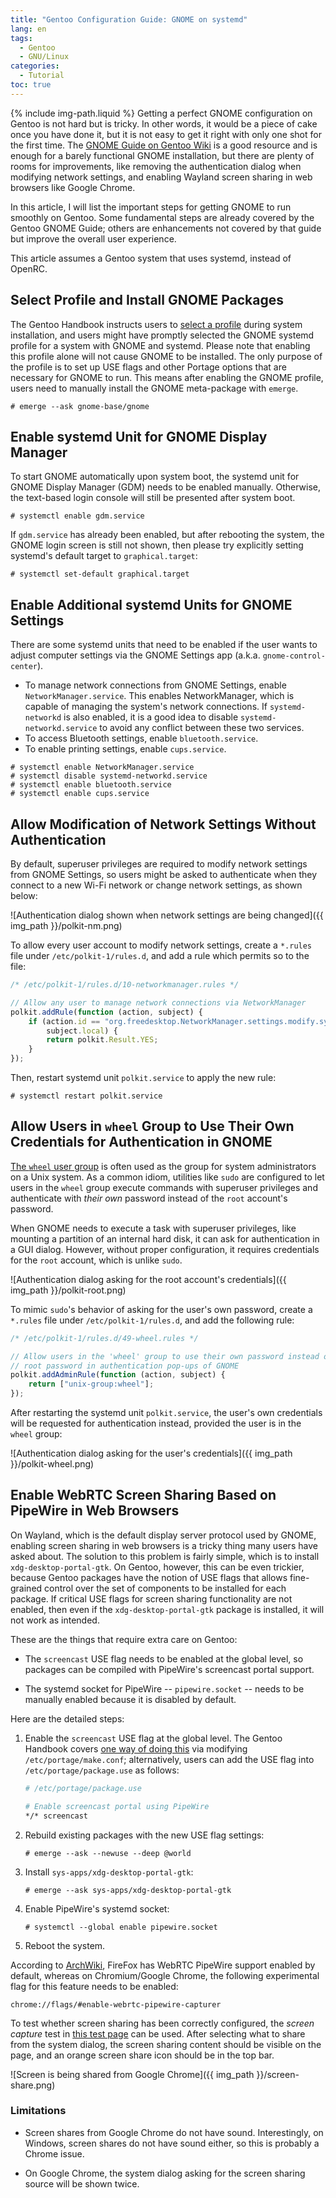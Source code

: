 ```yaml
---
title: "Gentoo Configuration Guide: GNOME on systemd"
lang: en
tags:
  - Gentoo
  - GNU/Linux
categories:
  - Tutorial
toc: true
---
```

{% include img-path.liquid %}
Getting a perfect GNOME configuration on Gentoo is not hard but is tricky.  In
other words, it would be a piece of cake once you have done it, but it is not
easy to get it right with only one shot for the first time.  The [GNOME Guide
on Gentoo Wiki][gentoo-gnome-guide] is a good resource and is enough for a
barely functional GNOME installation, but there are plenty of rooms for
improvements, like removing the authentication dialog when modifying network
settings, and enabling Wayland screen sharing in web browsers like Google
Chrome.

In this article, I will list the important steps for getting GNOME to run
smoothly on Gentoo.  Some fundamental steps are already covered by the Gentoo
GNOME Guide; others are enhancements not covered by that guide but improve the
overall user experience.

This article assumes a Gentoo system that uses systemd, instead of OpenRC.

[gentoo-gnome-guide]: https://wiki.gentoo.org/wiki/GNOME/Guide

## Select Profile and Install GNOME Packages

The Gentoo Handbook instructs users to [select a profile][handbook-profile]
during system installation, and users might have promptly selected the GNOME
systemd profile for a system with GNOME and systemd.  Please note that enabling
this profile alone will not cause GNOME to be installed.  The only purpose of
the profile is to set up USE flags and other Portage options that are necessary
for GNOME to run.  This means after enabling the GNOME profile, users need to
manually install the GNOME meta-package with `emerge`.

```console
# emerge --ask gnome-base/gnome
```

[handbook-profile]: https://wiki.gentoo.org/wiki/Handbook:AMD64/Installation/Base#Choosing_the_right_profile

## Enable systemd Unit for GNOME Display Manager

To start GNOME automatically upon system boot, the systemd unit for GNOME
Display Manager (GDM) needs to be enabled manually.  Otherwise, the text-based
login console will still be presented after system boot.

```console
# systemctl enable gdm.service
```

If `gdm.service` has already been enabled, but after rebooting the system, the
GNOME login screen is still not shown, then please try explicitly setting
systemd's default target to `graphical.target`:

```console
# systemctl set-default graphical.target
```

## Enable Additional systemd Units for GNOME Settings

There are some systemd units that need to be enabled if the user wants to
adjust computer settings via the GNOME Settings app (a.k.a.
`gnome-control-center`).

- To manage network connections from GNOME Settings, enable
  `NetworkManager.service`.  This enables NetworkManager, which is capable of
  managing the system's network connections.  If `systemd-networkd` is also
  enabled, it is a good idea to disable `systemd-networkd.service` to avoid any
  conflict between these two services.
- To access Bluetooth settings, enable `bluetooth.service`.
- To enable printing settings, enable `cups.service`.

```console
# systemctl enable NetworkManager.service
# systemctl disable systemd-networkd.service
# systemctl enable bluetooth.service
# systemctl enable cups.service
```

## Allow Modification of Network Settings Without Authentication

By default, superuser privileges are required to modify network settings from
GNOME Settings, so users might be asked to authenticate when they connect to a
new Wi-Fi network or change network settings, as shown below:

![Authentication dialog shown when network settings are being
changed]({{ img_path }}/polkit-nm.png)

To allow every user account to modify network settings, create a `*.rules` file
under `/etc/polkit-1/rules.d`, and add a rule which permits so to the file:

```js
/* /etc/polkit-1/rules.d/10-networkmanager.rules */

// Allow any user to manage network connections via NetworkManager
polkit.addRule(function (action, subject) {
    if (action.id == "org.freedesktop.NetworkManager.settings.modify.system" &&
        subject.local) {
        return polkit.Result.YES;
    }
});
```

Then, restart systemd unit `polkit.service` to apply the new rule:

```console
# systemctl restart polkit.service
```

## Allow Users in `wheel` Group to Use Their Own Credentials for Authentication in GNOME

[The `wheel` user group][wheel-group] is often used as the group for system
administrators on a Unix system.  As a common idiom, utilities like `sudo` are
configured to let users in the `wheel` group execute commands with superuser
privileges and authenticate with *their own* password instead of the `root`
account's password.

When GNOME needs to execute a task with superuser privileges, like mounting a
partition of an internal hard disk, it can ask for authentication in a GUI
dialog.  However, without proper configuration, it requires credentials for the
`root` account, which is unlike `sudo`.

![Authentication dialog asking for the root account's
credentials]({{ img_path }}/polkit-root.png)

To mimic `sudo`'s behavior of asking for the user's own password, create a
`*.rules` file under `/etc/polkit-1/rules.d`, and add the following rule:

```js
/* /etc/polkit-1/rules.d/49-wheel.rules */

// Allow users in the 'wheel' group to use their own password instead of the
// root password in authentication pop-ups of GNOME
polkit.addAdminRule(function (action, subject) {
    return ["unix-group:wheel"];
});
```

After restarting the systemd unit `polkit.service`, the user's own credentials
will be requested for authentication instead, provided the user is in the
`wheel` group:

![Authentication dialog asking for the user's
credentials]({{ img_path }}/polkit-wheel.png)

[wheel-group]: https://en.wikipedia.org/wiki/Wheel_(computing)

## Enable WebRTC Screen Sharing Based on PipeWire in Web Browsers

On Wayland, which is the default display server protocol used by GNOME,
enabling screen sharing in web browsers is a tricky thing many users have asked
about.  The solution to this problem is fairly simple, which is to install
`xdg-desktop-portal-gtk`.  On Gentoo, however, this can be even trickier,
because Gentoo packages have the notion of USE flags that allows fine-grained
control over the set of components to be installed for each package.  If
critical USE flags for screen sharing functionality are not enabled, then even
if the `xdg-desktop-portal-gtk` package is installed, it will not work as
intended.

These are the things that require extra care on Gentoo:

- The `screencast` USE flag needs to be enabled at the global level, so
  packages can be compiled with PipeWire's screencast portal support.

- The systemd socket for PipeWire -- `pipewire.socket` -- needs to be manually
  enabled because it is disabled by default.

Here are the detailed steps:

1. Enable the `screencast` USE flag at the global level.  The Gentoo Handbook
   covers [one way of doing this][handbook-use] via modifying
   `/etc/portage/make.conf`; alternatively, users can add the USE flag into
   `/etc/portage/package.use` as follows:

   ```sh
   # /etc/portage/package.use

   # Enable screencast portal using PipeWire
   */* screencast
   ```

2. Rebuild existing packages with the new USE flag settings:

   ```console
   # emerge --ask --newuse --deep @world
   ```

3. Install `sys-apps/xdg-desktop-portal-gtk`:

   ```console
   # emerge --ask sys-apps/xdg-desktop-portal-gtk
   ```

4. Enable PipeWire's systemd socket:

   ```console
   # systemctl --global enable pipewire.socket
   ```

5. Reboot the system.

According to [ArchWiki][archwiki-webrtc], FireFox has WebRTC PipeWire support
enabled by default, whereas on Chromium/Google Chrome, the following
experimental flag for this feature needs to be enabled:

```
chrome://flags/#enable-webrtc-pipewire-capturer
```

To test whether screen sharing has been correctly configured, the *screen
capture* test in [this test page][screen-capture-test] can be used.  After
selecting what to share from the system dialog, the screen sharing content
should be visible on the page, and an orange screen share icon should be in the
top bar.

![Screen is being shared from Google Chrome]({{ img_path }}/screen-share.png)

### Limitations

- Screen shares from Google Chrome do not have sound.  Interestingly, on
  Windows, screen shares do not have sound either, so this is probably a Chrome
  issue.

- On Google Chrome, the system dialog asking for the screen sharing source will
  be shown twice.

[handbook-use]: https://wiki.gentoo.org/wiki/Handbook:AMD64/Working/USE#Declare_permanent_USE_flags
[archwiki-webrtc]: https://wiki.archlinux.org/index.php/PipeWire#WebRTC_screen_sharing
[screen-capture-test]: https://mozilla.github.io/webrtc-landing/gum_test.html
